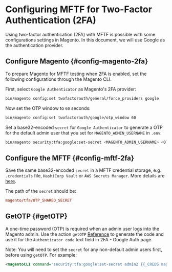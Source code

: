 # Configuring MFTF for Two-Factor Authentication (2FA)

Using two-factor authentication (2FA) with MFTF is possible with some configurations settings in Magento.
In this document, we will use Google as the authentication provider.

## Configure Magento {#config-magento-2fa}

To prepare Magento for MFTF testing when 2FA is enabled, set the following configurations through the Magento CLI.

First, select `Google Authenticator` as Magento's 2FA provider:

```bash
bin/magento config:set twofactorauth/general/force_providers google
```

Now set the OTP window to `60` seconds:

```bash
bin/magento config:set twofactorauth/google/otp_window 60
```

Set a base32-encoded `secret` for `Google Authenticator` to generate a OTP for the default admin user that you set for `MAGENTO_ADMIN_USERNAME` in `.env`:

```bash
bin/magento security:tfa:google:set-secret <MAGENTO_ADMIN_USERNAME> <OTP_SHARED_SECRET>  
```

## Configure the MFTF {#config-mftf-2fa}

Save the same base32-encoded `secret` in a MFTF credential storage, e.g. `.credentials` file, `HashiCorp Vault` or `AWS Secrets Manager`.
More details are [here](./credentials.md).

The path of the `secret` should be:

```conf
magento/tfa/OTP_SHARED_SECRET
```

## GetOTP {#getOTP}

A one-time password (OTP) is required when an admin user logs into the Magento admin.
Use the action `getOTP` [Reference](test/actions.md) to generate the code and use it for the `Authenticator code` text field in 2FA - Google Auth page.

Note:
You will need to set the `secret` for any non-default admin users first, before using `getOTP`. For example:

```xml
<magentoCLI command="security:tfa:google:set-secret admin2 {{_CREDS.magento/tfa/OTP_SHARED_SECRET}}" stepKey="setSecret"/>
```
